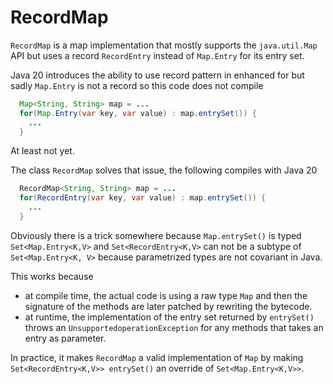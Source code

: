 # RecordMap
`RecordMap` is a map implementation that mostly supports the `java.util.Map` API but uses
a record `RecordEntry` instead of `Map.Entry` for its entry set.

Java 20 introduces the ability to use record pattern in enhanced for but
sadly `Map.Entry` is not a record so this code does not compile
```java
  Map<String, String> map = ...
  for(Map.Entry(var key, var value) : map.entrySet()) {
    ...
  }
```
At least not yet.

The class `RecordMap` solves that issue, the following compiles with Java 20
```java
  RecordMap<String, String> map = ...
  for(RecordEntry(var key, var value) : map.entrySet()) {
    ...
  }
```

Obviously there is a trick somewhere because `Map.entrySet()` is typed
`Set<Map.Entry<K,V>` and `Set<RecordEntry<K,V>` can not be a subtype of
`Set<Map.Entry<K, V>` because parametrized types are not covariant in Java.

This works because
- at compile time, the actual code is using a raw type `Map` and then the signature
  of the methods are later patched by rewriting the bytecode.
- at runtime, the implementation of the entry set returned by `entrySet()`
  throws an `UnsupportedoperationException` for any methods that takes an entry
  as parameter.

In practice, it makes `RecordMap` a valid implementation of `Map` by making
`Set<RecordEntry<K,V>> entrySet()` an override of `Set<Map.Entry<K,V>>`.







